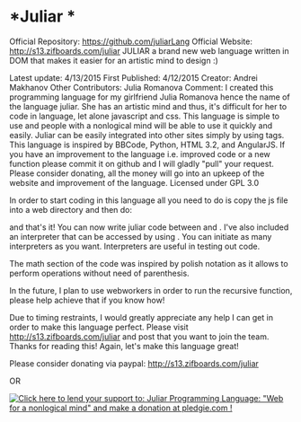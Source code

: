 # *Juliar *

Official Repository: https://github.com/juliarLang
Official Website: http://s13.zifboards.com/juliar
JULIAR a brand new web language written in DOM that makes it easier for an artistic mind to design :)

Latest update: 4/13/2015
First Published: 4/12/2015
Creator: Andrei Makhanov
Other Contributors: Julia Romanova
Comment:
	I created this programming language for my girlfriend Julia Romanova hence the name of the language juliar.
	She has an artistic mind and thus, it's difficult for her to code in language, let alone javascript and css.
	This language is simple to use and people with a nonlogical mind will be able to use it quickly and easily.
	Juliar can be easily  integrated into other sites simply by using <juliar></juliar> tags.
	This language is inspired by BBCode, Python, HTML 3.2, and AngularJS.
	If you have an improvement to the language i.e. improved code or a new function please commit it on github 
	and I will gladly "pull" your request.
	Please consider donating, all the money will go into an upkeep of the website and improvement of the language.
	Licensed under GPL 3.0
	
In order to start coding in this language all you need to do is copy the js file into a web directory and then do:

<script src="/path/to/julia"></script>
<juliar></juliar>

and that's it! You can now write juliar code between <juliar> and </juliar>.
I've also included an interpreter that can be accessed by using <ijuliar></ijuliar>. You can initiate as many interpreters as you want. Interpreters are useful in testing out code.

The math section of the code was inspired by polish notation as it allows to perform operations without need of parenthesis.

In the future, I plan to use webworkers in order to run the recursive function, please help achieve that if you know how!

Due to timing restraints, I would greatly appreciate any help I can get in order to make this language perfect. Please visit 
 http://s13.zifboards.com/juliar and post that you want to join the team. Thanks for reading this! Again, let's make this language great!
 
 Please consider donating via paypal: http://s13.zifboards.com/juliar
 
 OR
 
 <a href='https://pledgie.com/campaigns/28839'><img alt='Click here to lend your support to: Juliar Programming Language: &quot;Web for a nonlogical mind&quot; and make a donation at pledgie.com !' src='https://pledgie.com/campaigns/28839.png?skin_name=chrome' border='0' ></a>
